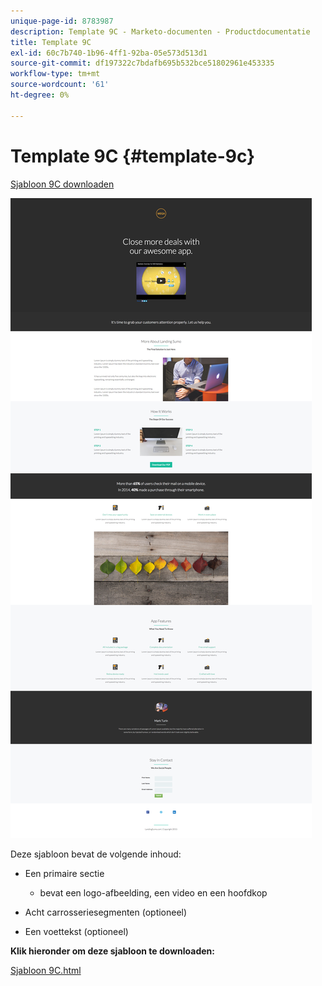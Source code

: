 ```yaml
---
unique-page-id: 8783987
description: Template 9C - Marketo-documenten - Productdocumentatie
title: Template 9C
exl-id: 60c7b740-1b96-4ff1-92ba-05e573d513d1
source-git-commit: df197322c7bdafb695b532bce51802961e453335
workflow-type: tm+mt
source-wordcount: '61'
ht-degree: 0%

---
```


# Template 9C {#template-9c}

[Sjabloon 9C downloaden](https://experienceleague.adobe.com/landing/marketo/lp-templates/template-9c.html)

![](assets/image2015-7-28-15-3a35-3a30.png)

Deze sjabloon bevat de volgende inhoud:

* Een primaire sectie

   * bevat een logo-afbeelding, een video en een hoofdkop

* Acht carrosseriesegmenten (optioneel)
* Een voettekst (optioneel)

**Klik hieronder om deze sjabloon te downloaden:**

[Sjabloon 9C.html](https://experienceleague.adobe.com/landing/marketo/lp-templates/template-9c.html)

